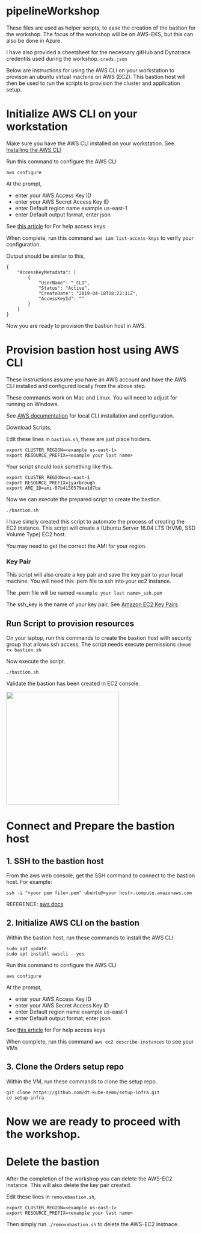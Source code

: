 # pipelineWorkshop

These files are used as helper scripts, to ease the creation of the bastion for the workshop.
The focus of the workshop will be on AWS-EKS, but this can also be done in Azure.

I have also provided a cheetsheet for the necessary gitHub and Dynatrace credentils used during the workshop.
```creds.json```

Below are instructions for using the AWS CLI on your workstation to provison an ubuntu virtual machine on AWS (EC2). This bastion host will then be used to run the scripts to provision the cluster and application setup.

# Initialize AWS CLI on your workstation

Make sure you have the AWS CLI installed on your workstation.
See [Installing the AWS CLI](https://docs.aws.amazon.com/cli/latest/userguide/cli-chap-install.html)

Run this command to configure the AWS CLI 
```
aws configure
```

At the prompt, 
* enter your AWS Access Key ID
* enter your AWS Secret Access Key ID
* enter Default region name example us-east-1
* enter Default output format, enter json

See [this article](https://aws.amazon.com/blogs/security/wheres-my-secret-access-key/) for For help access keys

When complete, run this command ```aws iam list-access-keys``` to verify your configuration.

Output should be similar to this,

```
{
    "AccessKeyMetadata": [
        {
            "UserName": "_CLI",
            "Status": "Active",
            "CreateDate": "2019-04-18T18:22:31Z",
            "AccessKeyId": ""
        }
    ]
}
```

Now you are ready to provision the bastion host in AWS.

# Provision bastion host using AWS CLI

These instructions assume you have an AWS account and have the AWS CLI installed and configured locally from the above step.

These commands work on Mac and Linux.  You will need to adjust for running on Windows.

See [AWS documentation](https://docs.aws.amazon.com/cli/latest/userguide/cli-chap-welcome.html) for local CLI installation and configuration.

Download Scripts,

Edit these lines in ```bastion.sh```, these are just place holders.

```
export CLUSTER_REGION=<example us-east-1>
export RESOURCE_PREFIX=<example your last name>
```
Your script should look something like this.

```
export CLUSTER_REGION=us-east-1
export RESOURCE_PREFIX=jyarbrough
export AMI_ID=ami-07b4156579ea1d7ba
```

Now we can execute the prepared script to create the bastion.
```
./bastion.sh
```
I have simply created this script to automate the process of creating the EC2 instance.
This script will create a (Ubuntu Server 16.04 LTS (HVM), SSD Volume Type) EC2 host.

You may need to get the correct the AMI for your region.

### Key Pair

This script will also create a key pair and save the key pair to your local machine.
You will need this .pem file to ssh into your ec2 instance.

The .pem file will be named ```<example your last name>_ssh.pem```

The ssh_key is the name of your key pair,
See [Amazon EC2 Key Pairs](https://docs.aws.amazon.com/AWSEC2/latest/UserGuide/ec2-key-pairs.html)

## Run Script to provision resources 

On your laptop, run this commands to create the bastion host with security group that allows ssh access.
The script needs execute permissions ```chmod +x bastion.sh```

Now execute the script.
```
./bastion.sh
```
Validate the bastion has been created in EC2 console.

<img src="images/ec2-image.png" width="300"/>


# Connect and Prepare the bastion host 

## 1. SSH to the bastion host 

From the aws web console, get the SSH command to connect to the bastion host. For example:
```
ssh -i "<your pem file>.pem" ubuntu@<your host>.compute.amazonaws.com
```

REFERENCE: [aws docs](https://docs.aws.amazon.com/AWSEC2/latest/UserGuide/AccessingInstances.html?icmpid=docs_ec2_console)

## 2. Initialize AWS CLI on the bastion

Within the bastion host, run these commands to install the AWS CLI 
```
sudo apt update
sudo apt install awscli --yes
```

Run this command to configure the AWS CLI 
```
aws configure
```

At the prompt, 
* enter your AWS Access Key ID
* enter your AWS Secret Access Key ID
* enter Default region name example us-east-1
* enter Default output format, enter json

See [this article](https://aws.amazon.com/blogs/security/wheres-my-secret-access-key/) for For help access keys

When complete, run this command ```aws ec2 describe-instances``` to see your VMs

## 3. Clone the Orders setup repo

Within the VM, run these commands to clone the setup repo.

```
git clone https://github.com/dt-kube-demo/setup-infra.git
cd setup-infra
```
# Now we are ready to proceed with the workshop.

# Delete the bastion

After the completion of the workshop you can delete the AWS-EC2 instance.
This will also delete the key pair created.

Edit these lines in ```removebastion.sh```,
```
export CLUSTER_REGION=<example us-east-1>
export RESOURCE_PREFIX=<example your last name>
```

Then simply run ```./removebastion.sh``` to delete the AWS-EC2 instnace.
